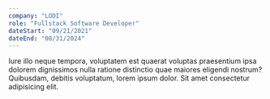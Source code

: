 ```yaml
---
company: "LODI"
role: "Fullstack Software Developer"
dateStart: "09/21/2021"
dateEnd: "08/31/2024"
---
```


Iure illo neque tempora, voluptatem est quaerat voluptas praesentium ipsa dolorem dignissimos nulla ratione distinctio quae maiores eligendi nostrum? Quibusdam, debitis voluptatum, lorem ipsum dolor. Sit amet consectetur adipisicing elit.